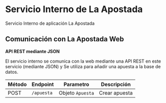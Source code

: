 # Servicio Interno de La Apostada

Servicio Interno de aplicación La Apostada

## Comunicación con La Apostada Web

**API REST mediante JSON**

El servicio interno se comunica con la web mediante una API REST en este servicio (mediante JSON) y Se utiliza para añadir una apuesta a la base de datos.

| Método | Endpoint | Parametro | Descripción
|---|---|---|---|
| POST | `/apuesta` | Objeto `Apuesta`| Crear apuesta
